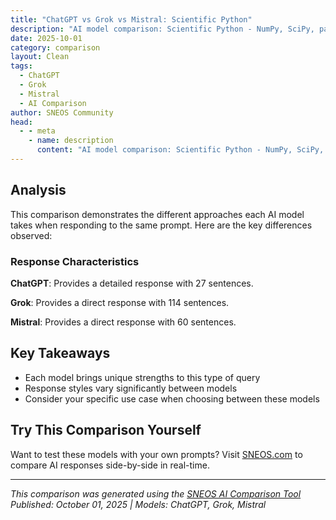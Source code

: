```yaml
---
title: "ChatGPT vs Grok vs Mistral: Scientific Python"
description: "AI model comparison: Scientific Python - NumPy, SciPy, pandas for research computing..."
date: 2025-10-01
category: comparison
layout: Clean
tags:
  - ChatGPT
  - Grok
  - Mistral
  - AI Comparison
author: SNEOS Community
head:
  - - meta
    - name: description
      content: "AI model comparison: Scientific Python - NumPy, SciPy, pandas for research computing..."
---
```


<ChatComparison
  title="ChatGPT vs Grok vs Mistral: Scientific Python"
  prompt="Scientific Python - NumPy, SciPy, pandas for research computing"
  :responses='{
    "ChatGPT": "\u0022Scientific Python - NumPy, SciPy, pandas for research computing\u0022 typically refers to the use of key Python libraries\u2014NumPy, SciPy, and pandas\u2014that form the foundation of scientific and numerical computing in Python. Here\u0027s a brief overview of each library and how they are used in research computing:\n\n### NumPy (Numerical Python)\n- **Purpose:** Provides support for large, multi-dimensional arrays and matrices, along with a collection of mathematical functions to operate on these arrays efficiently.\n- **Key features:**\n  - N-dimensional array object (\u0060ndarray\u0060)\n  - Broadcasting functions\n  - Linear algebra, Fourier transforms, and random number generation\n  - Efficient array operations implemented in C for performance\n\n- **Use in research:**\n  - Storing and manipulating large datasets\n  - Performing vectorized mathematical operations\n  - Serving as the foundational data structure for many other scientific libraries\n\n### SciPy (Scientific Python)\n- **Purpose:** Builds on NumPy by adding a library of algorithms and functions for scientific and technical computing.\n- **Key features:**\n  - Optimization (minimization/maximization)\n  - Integration and differential equation solvers\n  - Interpolation and signal processing\n  - Statistics and random variable distributions\n  - Linear algebra operations beyond NumPy\n\n- **Use in research:**\n  - Implementing complex numerical methods\n  - Solving mathematical problems that require advanced algorithms\n  - Running simulations and modeling workflows\n\n### pandas\n- **Purpose:** Provides high-performance, easy-to-use data structures and data analysis tools for working with structured data.\n- **Key features:**\n  - DataFrame object for tabular data with labeled axes (rows and columns)\n  - Time series support\n  - Easy handling of missing data\n  - Tools for reading/writing data from different formats (CSV, Excel, SQL, JSON)\n  - Grouping, merging, reshaping, and pivoting datasets\n\n- **Use in research:**\n  - Data cleaning and preparation\n  - Exploratory data analysis (EDA)\n  - Statistical summarization\n  - Managing experimental results and metadata\n\n---\n\n### Example Workflow in Research Computing\n\n1. **Loading and cleaning data:**\n   \u0060\u0060\u0060python\n   import pandas as pd\n   data = pd.read_csv(\u0027experiment_results.csv\u0027)\n   data = data.dropna()  # Remove missing data\n   \u0060\u0060\u0060\n\n2. **Numerical computation and manipulation:**\n   \u0060\u0060\u0060python\n   import numpy as np\n   values = np.array(data[\u0027measurement\u0027])\n   normalized = (values - np.mean(values)) / np.std(values)\n   \u0060\u0060\u0060\n\n3. **Applying scientific algorithms:**\n   \u0060\u0060\u0060python\n   from scipy import optimize\n\n   def model(x, a, b):\n       return a * np.exp(b * x)\n\n   params, covariance = optimize.curve_fit(model, data[\u0027time\u0027], normalized)\n   \u0060\u0060\u0060\n\n4. **Analysis and visualization (using matplotlib, for example):**\n   \u0060\u0060\u0060python\n   import matplotlib.pyplot as plt\n\n   plt.plot(data[\u0027time\u0027], normalized, label=\u0027Normalized Data\u0027)\n   plt.plot(data[\u0027time\u0027], model(data[\u0027time\u0027], *params), label=\u0027Fitted Curve\u0027)\n   plt.legend()\n   plt.show()\n   \u0060\u0060\u0060\n\n---\n\n### Additional Resources\n\n- [NumPy Documentation](https://numpy.org/doc/)\n- [SciPy Documentation](https://docs.scipy.org/doc/scipy/)\n- [pandas Documentation](https://pandas.pydata.org/pandas-docs/stable/)\n- Books: *Python for Data Analysis* by Wes McKinney (creator of pandas)\n- Tutorials and courses on platforms like Coursera, edX, and YouTube\n\nIf you want, I can help you with code examples, installation tips, or specific scientific computing problems using these libraries!",
    "Grok": "Python is one of the most powerful tools for scientific computing and research due to its rich ecosystem of libraries like **NumPy**, **SciPy**, and **pandas**. These libraries provide robust, efficient, and user-friendly tools for numerical computation, scientific analysis, and data manipulation. Below, I\u2019ll explain their roles and how they are used in research computing, along with examples.\n\n---\n\n### **1. NumPy: Numerical Computing**\n**NumPy** (Numerical Python) is the foundational library for numerical and array-based computing in Python. It provides support for large, multi-dimensional arrays and matrices, along with a collection of mathematical functions to operate on these arrays.\n\n#### Key Features:\n- Efficient multi-dimensional array objects (\u0060ndarray\u0060).\n- Element-wise operations (broadcasting) for fast computation.\n- Linear algebra, random number generation, and Fourier transforms.\n- Integration with C/C\u002B\u002B for performance optimization.\n\n#### Use in Research Computing:\n- Handling large datasets or numerical simulations (e.g., in physics or engineering).\n- Performing matrix operations for machine learning or optimization problems.\n- Generating and analyzing random data for statistical simulations.\n\n#### Example Code (NumPy):\n\u0060\u0060\u0060python\nimport numpy as np\n\n# Create a 2D array\narray = np.array([[1, 2, 3], [4, 5, 6]])\n\n# Perform element-wise operations\nsquared = array ** 2\nprint(\u0022Squared array:\\n\u0022, squared)\n\n# Compute mean and standard deviation\nmean = np.mean(array)\nstd_dev = np.std(array)\nprint(\u0022Mean:\u0022, mean)\nprint(\u0022Standard Deviation:\u0022, std_dev)\n\n# Matrix multiplication\nmatrix_product = np.dot(array, array.T)  # Transpose and multiply\nprint(\u0022Matrix product:\\n\u0022, matrix_product)\n\u0060\u0060\u0060\n\n#### Output:\n\u0060\u0060\u0060\nSquared array:\n [[ 1  4  9]\n [16 25 36]]\nMean: 3.5\nStandard Deviation: 1.707825127659933\nMatrix product:\n [[14 32]\n [32 77]]\n\u0060\u0060\u0060\n\n---\n\n### **2. SciPy: Scientific Computing**\n**SciPy** builds on NumPy and provides additional functionality for scientific and technical computing. It includes modules for optimization, signal processing, statistics, and more.\n\n#### Key Features:\n- Solvers for optimization, root-finding, and integration.\n- Statistical functions and probability distributions.\n- Signal and image processing tools.\n- Sparse matrix support for large-scale problems.\n\n#### Use in Research Computing:\n- Solving differential equations in physics or biology.\n- Performing statistical tests for experimental data.\n- Optimizing parameters in simulations or models.\n\n#### Example Code (SciPy - Numerical Integration):\n\u0060\u0060\u0060python\nfrom scipy import integrate\n\n# Define a function to integrate\ndef integrand(x):\n    return x**2 \u002B 2*x \u002B 1\n\n# Compute definite integral from 0 to 2\nresult, error = integrate.quad(integrand, 0, 2)\nprint(\u0022Integral result:\u0022, result)\nprint(\u0022Estimated error:\u0022, error)\n\u0060\u0060\u0060\n\n#### Output:\n\u0060\u0060\u0060\nIntegral result: 8.666666666666666\nEstimated error: 9.614813694655567e-14\n\u0060\u0060\u0060\n\n#### Example Code (SciPy - Optimization):\n\u0060\u0060\u0060python\nfrom scipy.optimize import minimize\n\n# Define an objective function to minimize (e.g., x^2 \u002B 2)\ndef objective(x):\n    return x**2 \u002B 2\n\n# Minimize the function starting from x=1\nresult = minimize(objective, x0=1)\nprint(\u0022Minimum value:\u0022, result.fun)\nprint(\u0022Optimal x:\u0022, result.x)\n\u0060\u0060\u0060\n\n#### Output:\n\u0060\u0060\u0060\nMinimum value: 2.0\nOptimal x: [0.]\n\u0060\u0060\u0060\n\n---\n\n### **3. pandas: Data Manipulation and Analysis**\n**pandas** is a powerful library for data manipulation and analysis, particularly when working with tabular data (e.g., spreadsheets or CSV files). It provides DataFrame and Series objects for structured data handling.\n\n#### Key Features:\n- DataFrame for 2D data (like a spreadsheet) and Series for 1D data.\n- Tools for reading/writing data in formats like CSV, Excel, and SQL.\n- Data cleaning, filtering, grouping, and aggregation.\n- Handling missing data and time series analysis.\n\n#### Use in Research Computing:\n- Organizing and preprocessing experimental data.\n- Performing exploratory data analysis (EDA).\n- Managing large datasets for statistical modeling.\n\n#### Example Code (pandas - Data Analysis):\n\u0060\u0060\u0060python\nimport pandas as pd\n\n# Create a sample dataset\ndata = {\n    \u0027Experiment\u0027: [\u0027A\u0027, \u0027B\u0027, \u0027C\u0027, \u0027D\u0027],\n    \u0027Value\u0027: [10.5, 20.3, 15.7, 18.9],\n    \u0027Group\u0027: [\u0027X\u0027, \u0027Y\u0027, \u0027X\u0027, \u0027Y\u0027]\n}\ndf = pd.DataFrame(data)\n\n# Display the DataFrame\nprint(\u0022DataFrame:\\n\u0022, df)\n\n# Calculate mean value by group\ngroup_means = df.groupby(\u0027Group\u0027)[\u0027Value\u0027].mean()\nprint(\u0022\\nMean value by group:\\n\u0022, group_means)\n\n# Filter data where Value \u003E 15\nfiltered_data = df[df[\u0027Value\u0027] \u003E 15]\nprint(\u0022\\nFiltered data (Value \u003E 15):\\n\u0022, filtered_data)\n\u0060\u0060\u0060\n\n#### Output:\n\u0060\u0060\u0060\nDataFrame:\n   Experiment  Value Group\n0         A   10.5     X\n1         B   20.3     Y\n2         C   15.7     X\n3         D   18.9     Y\n\nMean value by group:\n Group\nX    13.1\nY    19.6\nName: Value, dtype: float64\n\nFiltered data (Value \u003E 15):\n   Experiment  Value Group\n1         B   20.3     Y\n2         C   15.7     X\n3         D   18.9     Y\n\u0060\u0060\u0060\n\n---\n\n### **Combining NumPy, SciPy, and pandas in Research**\nThese libraries are often used together in research workflows. For example:\n- Use **pandas** to load and preprocess experimental data.\n- Use **NumPy** for numerical operations on the data.\n- Use **SciPy** for advanced analysis like curve fitting or statistical testing.\n\n#### Combined Example (Data Analysis \u002B Fitting a Curve):\n\u0060\u0060\u0060python\nimport pandas as pd\nimport numpy as np\nfrom scipy.optimize import curve_fit\nimport matplotlib.pyplot as plt\n\n# Create a sample dataset using pandas\ndata = pd.DataFrame({\n    \u0027x\u0027: [0, 1, 2, 3, 4, 5],\n    \u0027y\u0027: [1.1, 2.9, 6.2, 12.1, 19.8, 30.2]\n})\n\n# Define a quadratic function for curve fitting: y = ax^2 \u002B bx \u002B c\ndef quadratic(x, a, b, c):\n    return a * x**2 \u002B b * x \u002B c\n\n# Extract data as NumPy arrays\nx_data = data[\u0027x\u0027].to_numpy()\ny_data = data[\u0027y\u0027].to_numpy()\n\n# Fit the curve using SciPy\npopt, _ = curve_fit(quadratic, x_data, y_data)\n\n# Generate points for smooth curve\nx_smooth = np.linspace(min(x_data), max(x_data), 100)\ny_smooth = quadratic(x_smooth, *popt)\n\n# Plot results\nplt.scatter(x_data, y_data, color=\u0027blue\u0027, label=\u0027Data\u0027)\nplt.plot(x_smooth, y_smooth, color=\u0027red\u0027, label=\u0027Fitted Curve\u0027)\nplt.xlabel(\u0027x\u0027)\nplt.ylabel(\u0027y\u0027)\nplt.legend()\nplt.show()\n\nprint(\u0022Fitted parameters (a, b, c):\u0022, popt)\n\u0060\u0060\u0060\n\n#### Output (Plot \u002B Parameters):\n- A plot will be displayed showing the original data points and the fitted quadratic curve.\n- Printed parameters will show the values of \u0060a\u0060, \u0060b\u0060, and \u0060c\u0060 for the quadratic fit.\n\n---\n\n### **Why Use These Libraries for Research Computing?**\n1. **Performance**: NumPy and SciPy are optimized for speed, using underlying C libraries for computation.\n2. **Flexibility**: They handle a wide range of problems, from simple data analysis to complex simulations.\n3. **Community Support**: Extensive documentation and community resources make it easy to find solutions and tutorials.\n4. **Integration**: These libraries work seamlessly with other tools like Matplotlib (for visualization) and scikit-learn (for machine learning).\n\n### **Tips for Effective Use in Research**\n- Use **vectorization** in NumPy to avoid slow Python loops.\n- Leverage **pandas** for data cleaning before analysis.\n- Explore **SciPy** submodules (e.g., \u0060scipy.stats\u0060 for hypothesis testing, \u0060scipy.signal\u0060 for signal processing).\n- Combine with visualization libraries like Matplotlib or Seaborn to present results.\n- Use Jupyter Notebooks for interactive research workflows.\n\nBy mastering NumPy, SciPy, and pandas, researchers can efficiently handle data, perform complex calculations, and derive meaningful insights in fields like physics, biology, economics, and beyond. If you have a specific research problem or dataset, I can help tailor examples to your needs!",
    "Mistral": "Scientific Python, often referred to as SciPy, is a collection of open-source software specifically designed for scientific and technical computing. It includes several key libraries: NumPy, SciPy, and pandas, among others. These libraries are widely used in research computing for their efficiency, versatility, and ease of use. Below is an overview of each:\n\n### NumPy\nNumPy (Numerical Python) is the foundational package for scientific computing in Python. It provides support for large, multi-dimensional arrays and matrices, along with a collection of mathematical functions to operate on these arrays.\n\n#### Key Features:\n- **ndarray**: The core data structure, which is a powerful N-dimensional array object.\n- **Mathematical Functions**: A wide range of mathematical operations, including linear algebra, Fourier transforms, and random number generation.\n- **Broadcasting**: Automatic handling of different array shapes during arithmetic operations.\n- **Integration**: Seamless integration with other scientific libraries.\n\n#### Example:\n\u0060\u0060\u0060python\nimport numpy as np\n\n# Create a 2D array\narray = np.array([[1, 2, 3], [4, 5, 6]])\n\n# Perform element-wise operations\narray_squared = array ** 2\n\n# Linear algebra operations\ndeterminant = np.linalg.det(array)\n\nprint(array_squared)\nprint(determinant)\n\u0060\u0060\u0060\n\n### SciPy\nSciPy builds on NumPy and provides additional functionality for scientific and technical computing. It includes modules for optimization, integration, interpolation, eigenvalue problems, algebraic equations, differential equations, and more.\n\n#### Key Features:\n- **Optimization**: Tools for solving optimization problems.\n- **Integration**: Numerical integration and differential equations.\n- **Statistics**: Statistical functions and distributions.\n- **Signal Processing**: Functions for signal processing.\n- **Spatial Algorithms**: Functions for spatial data structures and algorithms.\n\n#### Example:\n\u0060\u0060\u0060python\nimport numpy as np\nfrom scipy.optimize import minimize\n\n# Define a function to minimize\ndef rosen(x):\n    return sum(100.0 * (x[1:] - x[:-1]**2.0)**2.0 \u002B (1 - x[:-1])**2.0)\n\n# Initial guess\nx0 = np.array([1.3, 0.7, 0.8, 1.9, 1.2])\n\n# Minimize the function\nres = minimize(rosen, x0, method=\u0027nelder-mead\u0027, options={\u0027xtol\u0027: 1e-8, \u0027disp\u0027: True})\n\nprint(res.x)\n\u0060\u0060\u0060\n\n### pandas\npandas is a powerful data manipulation and analysis library. It provides data structures and functions needed to work with structured data seamlessly.\n\n#### Key Features:\n- **DataFrame**: A 2-dimensional labeled data structure with columns of potentially different types.\n- **Series**: A one-dimensional labeled array capable of holding any data type.\n- **Data Manipulation**: Functions for data cleaning, transformation, and aggregation.\n- **Time Series**: Tools for working with time series data.\n- **I/O Operations**: Functions for reading and writing data in various formats (CSV, Excel, SQL, etc.).\n\n#### Example:\n\u0060\u0060\u0060python\nimport pandas as pd\n\n# Create a DataFrame\ndata = {\n    \u0027A\u0027: [1, 2, 3],\n    \u0027B\u0027: [4, 5, 6],\n    \u0027C\u0027: [7, 8, 9]\n}\ndf = pd.DataFrame(data)\n\n# Perform data manipulation\ndf[\u0027D\u0027] = df[\u0027A\u0027] \u002B df[\u0027B\u0027]\n\n# Display the DataFrame\nprint(df)\n\u0060\u0060\u0060\n\n### Integration and Workflow\nThese libraries are often used together in a typical scientific computing workflow:\n1. **Data Loading and Preprocessing**: Use pandas to load and preprocess data.\n2. **Numerical Computations**: Use NumPy for efficient numerical computations.\n3. **Advanced Computations**: Use SciPy for more complex mathematical and scientific computations.\n4. **Data Analysis and Visualization**: Use pandas for data analysis and visualization libraries like Matplotlib or Seaborn for plotting.\n\n### Example Workflow:\n\u0060\u0060\u0060python\nimport numpy as np\nimport pandas as pd\nfrom scipy.optimize import curve_fit\nimport matplotlib.pyplot as plt\n\n# Load data\ndata = pd.read_csv(\u0027data.csv\u0027)\n\n# Preprocess data\ndata[\u0027X\u0027] = data[\u0027X\u0027].fillna(data[\u0027X\u0027].mean())\n\n# Define a model function\ndef model_func(x, a, b, c):\n    return a * np.exp(-b * x) \u002B c\n\n# Fit the model to the data\npopt, pcov = curve_fit(model_func, data[\u0027X\u0027], data[\u0027Y\u0027])\n\n# Predict using the fitted model\ndata[\u0027Y_pred\u0027] = model_func(data[\u0027X\u0027], *popt)\n\n# Plot the results\nplt.scatter(data[\u0027X\u0027], data[\u0027Y\u0027], label=\u0027Data\u0027)\nplt.plot(data[\u0027X\u0027], data[\u0027Y_pred\u0027], label=\u0027Fitted Model\u0027, color=\u0027red\u0027)\nplt.legend()\nplt.show()\n\u0060\u0060\u0060\n\nThis workflow demonstrates how NumPy, SciPy, and pandas can be integrated to perform complex scientific computations efficiently."
  }'
  published-date="12:18"
/>

## Analysis

This comparison demonstrates the different approaches each AI model takes when responding to the same prompt. Here are the key differences observed:

### Response Characteristics

**ChatGPT**: Provides a detailed response with 27 sentences. 

**Grok**: Provides a direct response with 114 sentences. 

**Mistral**: Provides a direct response with 60 sentences. 

## Key Takeaways

- Each model brings unique strengths to this type of query
- Response styles vary significantly between models
- Consider your specific use case when choosing between these models

## Try This Comparison Yourself

Want to test these models with your own prompts? Visit [SNEOS.com](https://sneos.com) to compare AI responses side-by-side in real-time.

---

*This comparison was generated using the [SNEOS AI Comparison Tool](https://sneos.com)*
*Published: October 01, 2025 | Models: ChatGPT, Grok, Mistral*

